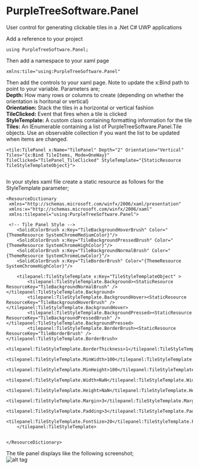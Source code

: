 # PurpleTreeSoftware.Panel

User control for generating clickable tiles in a .Net C# UWP applications


Add a reference to your project
```
using PurpleTreeSoftware.Panel;
```

Then add a namespace to your xaml page
```
xmlns:tile="using:PurpleTreeSoftware.Panel"
```

Then add the controls to your xaml page. Note to update the x:Bind path to point to your variable. 
Parameters are; <br/>
**Depth:** How many rows or columns to create (depending on whether the orientation is horitonal or vertical) <br />
**Orientation:** Stack the tiles in a horizontal or vertical fashion <br />
**TileClicked:** Event that fires when a tile is clicked <br />
**StyleTemplate:** A custom class containing formatting information for the tile <br />
**Tiles:** An IEnumerable containing a list of PurpleTreeSoftware.Panel.Tile objects. Use an observable collection if you want the list to be updated when items are changed.

```
<tile:TilePanel x:Name="TilePanel" Depth="2" Orientation="Vertical" Tiles="{x:Bind TileItems, Mode=OneWay}" TileClicked="TilePanel_TileClicked" StyleTemplate="{StaticResource TileStyleTemplateObject}">
                                    
```   


In your styles xaml file create a static resource as follows for the StyleTemplate parameter;
```
<ResourceDictionary
 xmlns="http://schemas.microsoft.com/winfx/2006/xaml/presentation"
 xmlns:x="http://schemas.microsoft.com/winfx/2006/xaml"
 xmlns:tilepanel="using:PurpleTreeSoftware.Panel">    
 
 <!-- Tile Panel Style -->
    <SolidColorBrush x:Key="TileBackgroundHoverBrush" Color="{ThemeResource SystemChromeMediumColor}"/>
    <SolidColorBrush x:Key="TileBackgroundPressedBrush" Color="{ThemeResource SystemChromeHighColor}"/>
    <SolidColorBrush x:Key="TileBackgroundNormalBrush" Color="{ThemeResource SystemChromeLowColor}"/>
    <SolidColorBrush x:Key="TileBorderBrush" Color="{ThemeResource SystemChromeHighColor}"/>
    
    <tilepanel:TileStyleTemplate x:Key="TileStyleTemplateObject" >
        <tilepanel:TileStyleTemplate.Background><StaticResource ResourceKey="TileBackgroundNormalBrush" /></tilepanel:TileStyleTemplate.Background>
        <tilepanel:TileStyleTemplate.BackgroundHover><StaticResource ResourceKey="TileBackgroundHoverBrush" /></tilepanel:TileStyleTemplate.BackgroundHover>
        <tilepanel:TileStyleTemplate.BackgroundPressed><StaticResource ResourceKey="TileBackgroundPressedBrush" /></tilepanel:TileStyleTemplate.BackgroundPressed>
        <tilepanel:TileStyleTemplate.BorderBrush><StaticResource ResourceKey="TileBorderBrush" /></tilepanel:TileStyleTemplate.BorderBrush>
        <tilepanel:TileStyleTemplate.BorderThickness>1</tilepanel:TileStyleTemplate.BorderThickness>
        <tilepanel:TileStyleTemplate.MinWidth>100</tilepanel:TileStyleTemplate.MinWidth>
        <tilepanel:TileStyleTemplate.MinHeight>100</tilepanel:TileStyleTemplate.MinHeight>
        <tilepanel:TileStyleTemplate.Width>NaN</tilepanel:TileStyleTemplate.Width>
        <tilepanel:TileStyleTemplate.Height>NaN</tilepanel:TileStyleTemplate.Height>
        <tilepanel:TileStyleTemplate.Margin>3</tilepanel:TileStyleTemplate.Margin>
        <tilepanel:TileStyleTemplate.Padding>3</tilepanel:TileStyleTemplate.Padding>
        <tilepanel:TileStyleTemplate.FontSize>20</tilepanel:TileStyleTemplate.FontSize>
    </tilepanel:TileStyleTemplate>


</ResourceDictionary>
```

The tile panel displays like the following screenshot; <br/>
![alt tag](https://cloud.githubusercontent.com/assets/22990721/21796521/80a5d898-d75d-11e6-8f43-40b9b60507e4.png)
